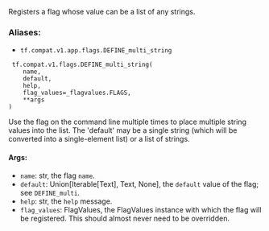 
Registers a flag whose value can be a list of any strings.
### Aliases:
- `tf.compat.v1.app.flags.DEFINE_multi_string`

```
 tf.compat.v1.flags.DEFINE_multi_string(
    name,
    default,
    help,
    flag_values=_flagvalues.FLAGS,
    **args
)
```

Use the flag on the command line multiple times to place multiple string values into the list. The 'default' may be a single string (which will be converted into a single-element list) or a list of strings.
#### Args:
- `name`: str, the flag `name`.
- `default`: Union[Iterable[Text], Text, None], the `default` value of the flag; see `DEFINE_multi`.
- `help`: str, the `help` message.
- `flag_values`: FlagValues, the FlagValues instance with which the flag will be registered. This should almost never need to be overridden.
